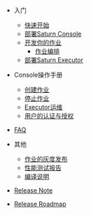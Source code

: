 - 入门
  - [快速开始](zh-cn/3.x/quickstart.md)
  - [部署Saturn Console](zh-cn/3.x/saturn-console-deployment.md)
  - [开发你的作业](zh-cn/3.x/saturn-dev-job.md)
    - [作业编排](zh-cn/3.x/job-orchestration.md)
  - [部署Saturn Executor](zh-cn/3.x/saturn-executor-deployment.md)

- Console操作手册  
  - [创建作业](zh-cn/3.x/create_job.md)
  - [停止作业](zh-cn/3.x/stop_job.md)
  - [Executor运维](zh-cn/3.x/executor_monitor.md)
  - [用户的认证与授权](zh-cn/3.x/aa.md)

- [FAQ](zh-cn/3.x/faq.md)

- 其他

  - [作业的灰度发布](zh-cn/3.x/grayscale_publishing.md)
  - [性能测试报告](zh-cn/3.x/saturn_performance_test_2017.md)
  - [编译说明](zh-cn/3.x/compile.md)
- [Release Note](https://github.com/vipshop/Saturn/releases)

- [Release Roadmap](zh-cn/3.x/saturn3-roadmap.md)

